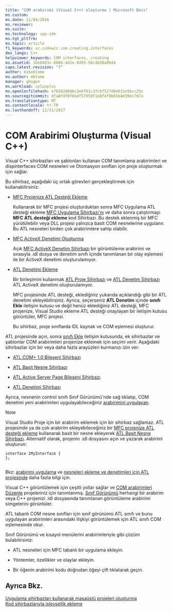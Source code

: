 ```yaml
---
title: "COM arabirimi (Visual C++) oluşturma | Microsoft Docs"
ms.custom: 
ms.date: 11/04/2016
ms.reviewer: 
ms.suite: 
ms.technology: cpp-ide
ms.tgt_pltfrm: 
ms.topic: article
f1_keywords: vc.codewiz.com.creating.interfaces
dev_langs: C++
helpviewer_keywords: COM interfaces, creating
ms.assetid: 1be84d3c-6886-4d1e-8493-56c4d38a96d4
caps.latest.revision: "7"
author: mikeblome
ms.author: mblome
manager: ghogen
ms.workload: cplusplus
ms.openlocfilehash: e7b5820686c3e6f01c37cbf527d0e631e5bcc25c
ms.sourcegitcommit: 8fa8fdf0fbb4f57950f1e8f4f9b81b4d39ec7d7a
ms.translationtype: MT
ms.contentlocale: tr-TR
ms.lasthandoff: 12/21/2017
---
```

# <a name="creating-a-com-interface-visual-c"></a>COM Arabirimi Oluşturma (Visual C++)
Visual C++ sihirbazları ve şablonları kullanan COM tanımlama arabirimleri ve dispinterfaces COM nesneleri ve Otomasyon sınıfları için proje oluşturmak için sağlar.  
  
 Bu sihirbaz, aşağıdaki üç ortak görevleri gerçekleştirmek için kullanabilirsiniz:  
  
-   [MFC Projenize ATL Desteği Ekleme](../mfc/reference/adding-atl-support-to-your-mfc-project.md)  
  
     Kullanarak bir MFC projesi oluşturduktan sonra MFC Uygulama ATL desteği ekleme [MFC Uygulama Sihirbazı'nı](../mfc/reference/mfc-application-wizard.md) ve daha sonra çalıştırmayı **MFC ATL desteği ekleme** kod Sihirbazı. Bu destek eklenmiş bir MFC yürütülebilir veya DLL projesi yalnızca basit COM nesnelerine uygulanır. Bu ATL nesneleri birden çok arabirimlere sahip olabilir.  
  
-   [MFC ActiveX Denetimi Oluşturma](../mfc/reference/creating-an-mfc-activex-control.md)  
  
     Açık [MFC ActiveX Denetim Sihirbazı](../mfc/reference/mfc-activex-control-wizard.md) bir görüntüleme arabirimi ve sırasıyla .idl dosya ve denetim sınıfı içinde tanımlanan bir olay eşlemesi ile bir ActiveX denetimi oluşturulamıyor.  
  
-   [ATL Denetimi Ekleme](../atl/reference/adding-an-atl-control.md)  
  
     Bir birleşimini kullanmak [ATL Proje Sihirbazı](../atl/reference/atl-project-wizard.md) ve [ATL Denetim Sihirbazı](../atl/reference/atl-control-wizard.md) ATL ActiveX denetimi oluşturulamıyor.  
  
     MFC projesinde ATL desteği, eklediğiniz yukarıda açıklandığı gibi bir ATL denetimi ekleyebilirsiniz. Ayrıca, seçerseniz **ATL Denetim** içinde **sınıfı Ekle** iletişim kutusu ve değil henüz eklediğiniz ATL desteği, MFC projenize, Visual Studio ekleme ATL desteği onaylayan bir iletişim kutusu görüntüler, MFC projesi.  
  
     Bu sihirbaz, proje sınıflarda IDL kaynak ve COM eşlemesi oluşturur.  
  
 ATL projesinde açın, sonra [sınıfı Ekle](../ide/add-class-dialog-box.md) iletişim kutusunda, ek sihirbazlar ve şablonlar COM arabirimleri projenize eklemek için seçimi verir. Aşağıdaki sihirbazlar için bir veya daha fazla arayüzleri kurmanızı izin ver:  
  
-   [ATL COM+ 1.0 Bileşeni Sihirbazı](../atl/reference/atl-com-plus-1-0-component-wizard.md)  
  
-   [ATL Basit Nesne Sihirbazı](../atl/reference/atl-simple-object-wizard.md)  
  
-   [ATL Active Server Page Bileşeni Sihirbazı](../atl/reference/atl-active-server-page-component-wizard.md)  
  
-   [ATL Denetimi Sihirbazı](../atl/reference/atl-control-wizard.md)  
  
 Ayrıca, nesnenin control sınıfı Sınıf Görünümü'nde sağ tıklatıp, COM denetimi yeni arabirimleri uygulayabileceğiniz [arabirimini uygulayan](../ide/implement-interface-wizard.md).  
  
> [!NOTE]
>  Visual Studio Proje için bir arabirim eklemek için bir sihirbaz sağlamaz. ATL projesinde ya da çok arabirim ekleyebileceğiniz bir [MFC projenize ATL desteği ekleme](../mfc/reference/adding-atl-support-to-your-mfc-project.md) kullanarak basit bir nesne ekleyerek [ATL Basit Nesne Sihirbazı](../atl/reference/atl-simple-object-wizard.md). Alternatif olarak, projenin .idl dosyasını açın ve yazarak arabirimi oluşturun:  
  
```  
interface IMyInterface {  
};  
  
```  
  
 Bkz: [arabirimi uygulama](../ide/implementing-an-interface-visual-cpp.md) ve [nesneleri ekleme ve denetimleri için ATL projesinde](../atl/reference/adding-objects-and-controls-to-an-atl-project.md) daha fazla bilgi için.  
  
 Visual C++ görüntülemek için çeşitli yollar sağlar ve [COM arabirimleri Düzenle](../ide/editing-a-com-interface.md) projeleriniz için tanımlanmış. [Sınıf Görünümü](http://msdn.microsoft.com/en-us/8d7430a9-3e33-454c-a9e1-a85e3d2db925) herhangi bir arabirim veya C++ projenizi .idl dosyasında tanımlanan görüntüleme arabirimi simgelerini görüntüler.  
  
 ATL tabanlı COM nesne sınıfları için sınıf görünümü ATL sınıfı ve bunu uygulayan arabirimleri arasındaki ilişkiyi görüntülemek için ATL sınıfı COM eşlemesinde okur.  
  
 Sınıf Görünümü ve kısayol menülerini arabirimleriyle gibi çözüm bulabilirsiniz:  
  
-   ATL nesneleri için MFC tabanlı bir uygulama ekleyin.  
  
-   Yöntemler, özellikler ve olaylar ekleyin.  
  
-   Bir öğenin arabirimi kodu doğrudan öğeyi çift tıklatarak geçin.  
  
## <a name="see-also"></a>Ayrıca Bkz.  
 [Uygulama sihirbazları kullanarak masaüstü projeleri oluşturma](../ide/creating-desktop-projects-by-using-application-wizards.md)   
 [Kod sihirbazlarıyla işlevsellik ekleme](../ide/adding-functionality-with-code-wizards-cpp.md)